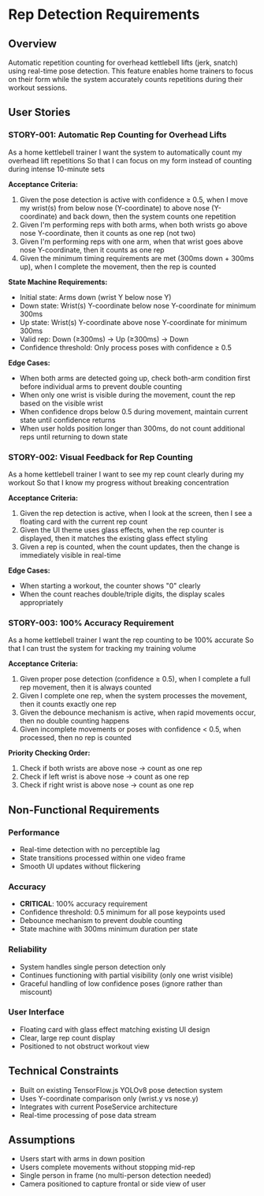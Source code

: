 # Rep Detection Requirements

## Overview
Automatic repetition counting for overhead kettlebell lifts (jerk, snatch) using real-time pose detection. This feature enables home trainers to focus on their form while the system accurately counts repetitions during their workout sessions.

## User Stories

### STORY-001: Automatic Rep Counting for Overhead Lifts
As a home kettlebell trainer
I want the system to automatically count my overhead lift repetitions
So that I can focus on my form instead of counting during intense 10-minute sets

**Acceptance Criteria:**
1. Given the pose detection is active with confidence ≥ 0.5, when I move my wrist(s) from below nose (Y-coordinate) to above nose (Y-coordinate) and back down, then the system counts one repetition
2. Given I'm performing reps with both arms, when both wrists go above nose Y-coordinate, then it counts as one rep (not two)
3. Given I'm performing reps with one arm, when that wrist goes above nose Y-coordinate, then it counts as one rep
4. Given the minimum timing requirements are met (300ms down + 300ms up), when I complete the movement, then the rep is counted

**State Machine Requirements:**
- Initial state: Arms down (wrist Y below nose Y)
- Down state: Wrist(s) Y-coordinate below nose Y-coordinate for minimum 300ms
- Up state: Wrist(s) Y-coordinate above nose Y-coordinate for minimum 300ms
- Valid rep: Down (≥300ms) → Up (≥300ms) → Down
- Confidence threshold: Only process poses with confidence ≥ 0.5

**Edge Cases:**
- When both arms are detected going up, check both-arm condition first before individual arms to prevent double counting
- When only one wrist is visible during the movement, count the rep based on the visible wrist
- When confidence drops below 0.5 during movement, maintain current state until confidence returns
- When user holds position longer than 300ms, do not count additional reps until returning to down state

### STORY-002: Visual Feedback for Rep Counting
As a home kettlebell trainer
I want to see my rep count clearly during my workout
So that I know my progress without breaking concentration

**Acceptance Criteria:**
1. Given the rep detection is active, when I look at the screen, then I see a floating card with the current rep count
2. Given the UI theme uses glass effects, when the rep counter is displayed, then it matches the existing glass effect styling
3. Given a rep is counted, when the count updates, then the change is immediately visible in real-time

**Edge Cases:**
- When starting a workout, the counter shows "0" clearly
- When the count reaches double/triple digits, the display scales appropriately

### STORY-003: 100% Accuracy Requirement
As a home kettlebell trainer
I want the rep counting to be 100% accurate
So that I can trust the system for tracking my training volume

**Acceptance Criteria:**
1. Given proper pose detection (confidence ≥ 0.5), when I complete a full rep movement, then it is always counted
2. Given I complete one rep, when the system processes the movement, then it counts exactly one rep
3. Given the debounce mechanism is active, when rapid movements occur, then no double counting happens
4. Given incomplete movements or poses with confidence < 0.5, when processed, then no rep is counted

**Priority Checking Order:**
1. Check if both wrists are above nose → count as one rep
2. Check if left wrist is above nose → count as one rep
3. Check if right wrist is above nose → count as one rep

## Non-Functional Requirements

### Performance
- Real-time detection with no perceptible lag
- State transitions processed within one video frame
- Smooth UI updates without flickering

### Accuracy
- **CRITICAL**: 100% accuracy requirement
- Confidence threshold: 0.5 minimum for all pose keypoints used
- Debounce mechanism to prevent double counting
- State machine with 300ms minimum duration per state

### Reliability
- System handles single person detection only
- Continues functioning with partial visibility (only one wrist visible)
- Graceful handling of low confidence poses (ignore rather than miscount)

### User Interface
- Floating card with glass effect matching existing UI design
- Clear, large rep count display
- Positioned to not obstruct workout view

## Technical Constraints
- Built on existing TensorFlow.js YOLOv8 pose detection system
- Uses Y-coordinate comparison only (wrist.y vs nose.y)
- Integrates with current PoseService architecture
- Real-time processing of pose data stream

## Assumptions
- Users start with arms in down position
- Users complete movements without stopping mid-rep
- Single person in frame (no multi-person detection needed)
- Camera positioned to capture frontal or side view of user